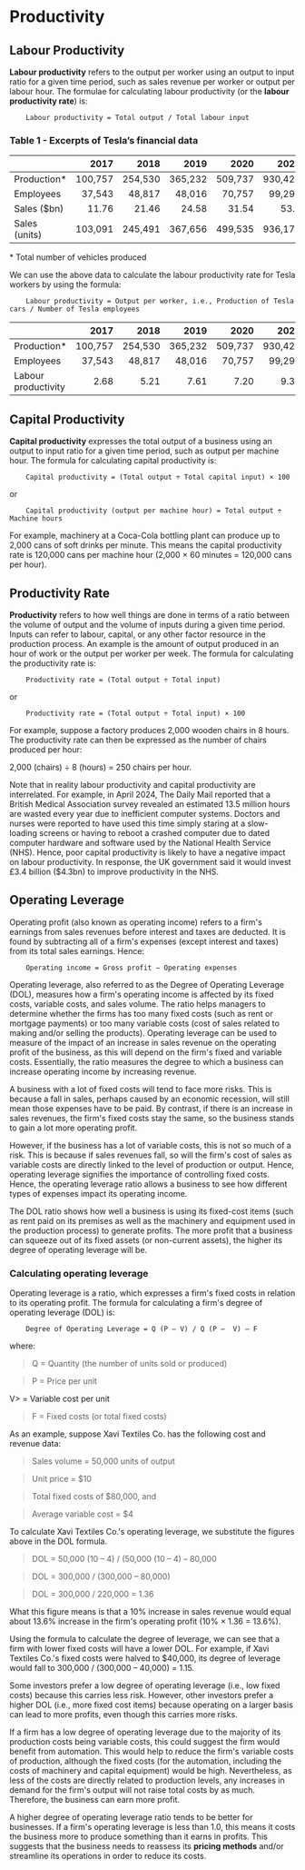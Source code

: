 Productivity
========================

## Labour Productivity

**Labour productivity** refers to the output per worker using an output to input ratio for a given time period,  such as sales revenue per worker or output per labour hour.  The formulae for calculating labour productivity (or the **labour productivity rate**) is:

```
    Labour productivity = Total output / Total labour input
```

### Table 1 - Excerpts of Tesla’s financial data

| | 2017 | 2018 | 2019 | 2020 | 2021|
| --- | ---: | ----: | ---: | ----: | ---: |
| Production* | 100,757 | 254,530 | 365,232 | 509,737 | 930,422 |
| Employees | 37,543 | 48,817 | 48,016 | 70,757 | 99,290 |
| Sales ($bn) | 11.76 | 21.46 | 24.58 | 31.54 | 53.8 |
| Sales (units) | 103,091 | 245,491 | 367,656 | 499,535 | 936,172 |

\* Total number of vehicles produced

We can use the above data to calculate the labour productivity rate for Tesla workers by using the formula:

```
    Labour productivity = Output per worker, i.e., Production of Tesla cars / Number of Tesla employees
```

| | 2017 | 2018 | 2019 | 2020 | 2021 |
| --- | ---: | ----: | ---: | ----: | ---: |
| Production* | 100,757 | 254,530 | 365,232 |  509,737 | 930,422 |
| Employees | 37,543 | 48,817 | 48,016 | 70,757 | 99,290 |
| Labour productivity | 2.68 | 5.21 | 7.61 | 7.20 | 9.37 |

## Capital Productivity

**Capital productivity** expresses the total output of a business using an output to input ratio for a given time period, such as output per machine hour.  The formula for calculating capital productivity is:

```
    Capital productivity = (Total output ÷ Total capital input) × 100
```
or

```
    Capital productivity (output per machine hour) = Total output ÷ Machine hours
```

For example,  machinery at a Coca-Cola bottling plant can produce up to 2,000 cans of soft drinks per minute.  This means the capital productivity rate is 120,000 cans per machine hour (2,000 × 60 minutes = 120,000 cans per hour).

## Productivity Rate

**Productivity** refers to how well things are done in terms of a ratio between the volume of output and the volume of inputs during a given time period.  Inputs can refer to labour, capital, or any other factor resource in the production process.  An example is the amount of output produced in an hour of work or the output per worker per week.
The formula for calculating the productivity rate is:

```
    Productivity rate = (Total output ÷ Total input)
```

or

```
    Productivity rate = (Total output ÷ Total input) × 100
```

For example,  suppose a factory produces 2,000 wooden chairs in 8 hours.  The productivity rate can then be expressed as the number of chairs produced per hour:

2,000 (chairs) ÷ 8 (hours) = 250 chairs per hour.

Note that in reality labour productivity and capital productivity are interrelated.  For example,  in April 2024, The Daily Mail reported that a British Medical Association survey revealed an estimated 13.5 million hours are wasted every year due to inefficient computer systems.  Doctors and nurses were reported to have used this time simply staring at a slow-loading screens or having to reboot a crashed computer due to dated computer hardware and software used by the National Health Service (NHS).  Hence,  poor capital productivity is likely to have a negative impact on labour productivity.  In response,  the UK government said it would invest £3.4 billion ($4.3bn) to improve productivity in the NHS.


## Operating Leverage

Operating profit (also known as operating income) refers to a firm's earnings from sales revenues before interest and taxes are deducted.  It is found by subtracting all of a firm's expenses (except interest and taxes) from its total sales earnings. Hence:

```
    Operating income = Gross profit − Operating expenses
```

Operating leverage,  also referred to as the Degree of Operating Leverage (DOL),  measures how a firm's operating income is affected by its fixed costs,  variable costs,  and sales volume.  The ratio helps managers to determine whether the firms has too many fixed costs (such as rent or mortgage payments) or too many variable costs (cost of sales related to making and/or selling the products).  Operating leverage can be used to measure of the impact of an increase in sales revenue on the operating profit of the business,  as this will depend on the firm's fixed and variable costs.  Essentially,  the ratio measures the degree to which a business can increase operating income by increasing revenue.

A business with a lot of fixed costs will tend to face more risks. This is because a fall in sales,  perhaps caused by an economic recession,  will still mean those expenses have to be paid.  By contrast, if there is an increase in sales revenues, the firm's fixed costs stay the same,  so the business stands to gain a lot more operating profit.

However,  if the business has a lot of variable costs, this is not so much of a risk.  This is because if sales revenues fall,  so will the firm's cost of sales as variable costs are directly linked to the level of production or output.  Hence,  operating leverage signifies the importance of controlling fixed costs.  Hence,  the operating leverage ratio allows a business to see how different types of expenses impact its operating income.

The DOL ratio shows how well a business is using its fixed-cost items (such as rent paid on its premises as well as the machinery and equipment used in the production process) to generate profits.  The more profit that a business can squeeze out of its fixed assets (or non-current assets),  the higher its degree of operating leverage will be.

### Calculating operating leverage

Operating leverage is a ratio,  which expresses a firm's fixed costs in relation to its operating profit.  The formula for calculating a firm's degree of operating leverage (DOL) is:

```
    Degree of Operating Leverage = Q (P – V) / Q (P –  V) – F
```

where:

> Q = Quantity (the number of units sold or produced)

> P = Price per unit

V>  = Variable cost per unit

> F = Fixed costs (or total fixed costs)


As an example, suppose Xavi Textiles Co.  has the following cost and revenue data:

> Sales volume = 50,000 units of output

> Unit price = $10

> Total fixed costs of $80,000, and

> Average variable cost = $4

To calculate Xavi Textiles Co.'s operating leverage, we substitute the figures above in the DOL formula.

> DOL = 50,000 (10 – 4) / (50,000 (10 – 4) – 80,000

> DOL = 300,000 / (300,000 – 80,000)

> DOL = 300,000 / 220,000 = 1.36

What this figure means is that a 10% increase in sales revenue would equal about 13.6% increase in the firm's operating profit (10% × 1.36 = 13.6%).

Using the formula to calculate the degree of leverage, we can see that a firm with lower fixed costs will have a lower DOL.  For example, if Xavi Textiles Co.'s fixed costs were halved to $40,000,  its degree of leverage would fall to 300,000 / (300,000 – 40,000) = 1.15.

Some investors prefer a low degree of operating leverage (i.e.,  low fixed costs) because this carries less risk.  However, other investors prefer a higher DOL (i.e., more fixed cost items) because operating on a larger basis can lead to more profits,  even though this carries more risks.

If a firm has a low degree of operating leverage due to the majority of its production costs being variable costs,  this could suggest the firm would benefit from automation.  This would help to reduce the firm's variable costs of production,  although the fixed costs (for the automation, including the costs of machinery and capital equipment) would be high. Nevertheless,  as less of the costs are directly related to production levels,  any increases in demand for the firm's output will not raise total costs by as much.  Therefore,  the business can earn more profit.‍

A higher degree of operating leverage ratio tends to be better for businesses. If a firm's operating leverage is less than 1.0, this means it costs the business more to produce something than it earns in profits.  This suggests that the business needs to reassess its **pricing methods** and/or streamline its operations in order to reduce its costs.
